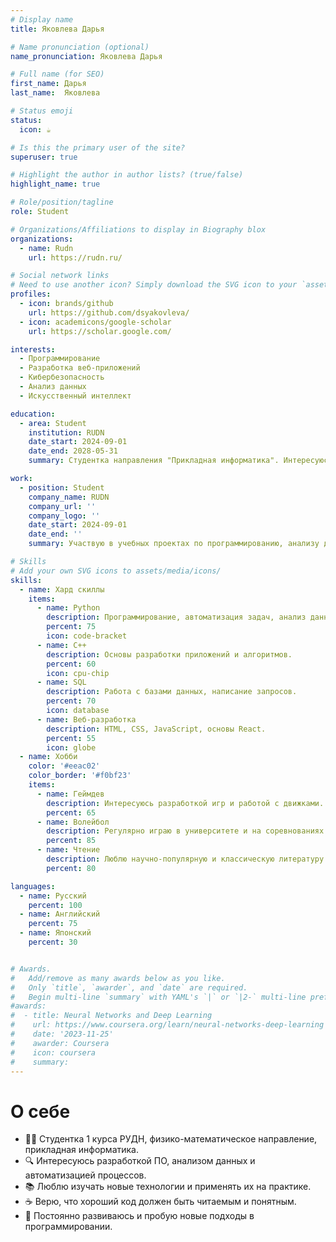 ```yaml
---
# Display name
title: Яковлева Дарья

# Name pronunciation (optional)
name_pronunciation: Яковлева Дарья

# Full name (for SEO)
first_name: Дарья
last_name:  Яковлева

# Status emoji
status:
  icon: ☕️

# Is this the primary user of the site?
superuser: true

# Highlight the author in author lists? (true/false)
highlight_name: true

# Role/position/tagline
role: Student

# Organizations/Affiliations to display in Biography blox
organizations:
  - name: Rudn
    url: https://rudn.ru/

# Social network links
# Need to use another icon? Simply download the SVG icon to your `assets/media/icons/` folder.
profiles:
  - icon: brands/github
    url: https://github.com/dsyakovleva/
  - icon: academicons/google-scholar
    url: https://scholar.google.com/

interests:
  - Программирование  
  - Разработка веб-приложений  
  - Кибербезопасность  
  - Анализ данных  
  - Искусственный интеллект  

education:
  - area: Student  
    institution: RUDN  
    date_start: 2024-09-01  
    date_end: 2028-05-31  
    summary: Студентка направления "Прикладная информатика". Интересуюсь разработкой программного обеспечения, анализом данных и внедрением IT-решений в различные сферы.  

work:
  - position: Student  
    company_name: RUDN  
    company_url: ''  
    company_logo: ''  
    date_start: 2024-09-01  
    date_end: ''  
    summary: Участвую в учебных проектах по программированию, анализу данных и разработке приложений.  

# Skills  
# Add your own SVG icons to assets/media/icons/  
skills:
  - name: Хард скиллы  
    items:
      - name: Python  
        description: Программирование, автоматизация задач, анализ данных.  
        percent: 75  
        icon: code-bracket  
      - name: C++  
        description: Основы разработки приложений и алгоритмов.  
        percent: 60  
        icon: cpu-chip  
      - name: SQL  
        description: Работа с базами данных, написание запросов.  
        percent: 70  
        icon: database  
      - name: Веб-разработка  
        description: HTML, CSS, JavaScript, основы React.  
        percent: 55  
        icon: globe  
  - name: Хобби  
    color: '#eeac02'  
    color_border: '#f0bf23'  
    items:
      - name: Геймдев  
        description: Интересуюсь разработкой игр и работой с движками.  
        percent: 65  
      - name: Волейбол  
        description: Регулярно играю в университете и на соревнованиях.  
        percent: 85  
      - name: Чтение  
        description: Люблю научно-популярную и классическую литературу.  
        percent: 80  

languages:
  - name: Русский  
    percent: 100  
  - name: Английский  
    percent: 75  
  - name: Японский  
    percent: 30  


# Awards.
#   Add/remove as many awards below as you like.
#   Only `title`, `awarder`, and `date` are required.
#   Begin multi-line `summary` with YAML's `|` or `|2-` multi-line prefix and indent 2 spaces below.
#awards:
#  - title: Neural Networks and Deep Learning
#    url: https://www.coursera.org/learn/neural-networks-deep-learning
#    date: '2023-11-25'
#    awarder: Coursera
#    icon: coursera
#    summary: 
---
```


# О себе

- 👩‍💻 Студентка 1 курса РУДН, физико-математическое направление, прикладная информатика.  
- 🔍 Интересуюсь разработкой ПО, анализом данных и автоматизацией процессов.  
- 📚 Люблю изучать новые технологии и применять их на практике.  
- ☕ Верю, что хороший код должен быть читаемым и понятным.  
- 🚀 Постоянно развиваюсь и пробую новые подходы в программировании.  
